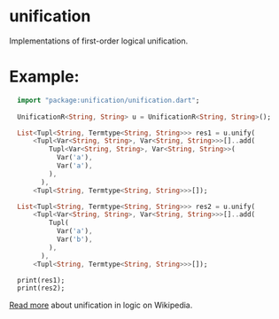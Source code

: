 unification
===========

Implementations of first-order logical unification.


# Example:

```dart
  import "package:unification/unification.dart";
  
  UnificationR<String, String> u = UnificationR<String, String>();

  List<Tupl<String, Termtype<String, String>>> res1 = u.unify(
      <Tupl<Var<String, String>, Var<String, String>>>[]..add(
          Tupl<Var<String, String>, Var<String, String>>(
            Var('a'),
            Var('a'),
          ),
        ),
      <Tupl<String, Termtype<String, String>>>[]);

  List<Tupl<String, Termtype<String, String>>> res2 = u.unify(
      <Tupl<Var<String, String>, Var<String, String>>>[]..add(
          Tupl(
            Var('a'),
            Var('b'),
          ),
        ),
      <Tupl<String, Termtype<String, String>>>[]);

  print(res1);
  print(res2);
```



[Read more](https://en.wikipedia.org/wiki/Unification) 
about unification in logic on Wikipedia.











